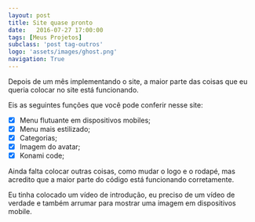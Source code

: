 ```yaml
---
layout: post
title: Site quase pronto
date:   2016-07-27 17:00:00
tags: [Meus Projetos]
subclass: 'post tag-outros'
logo: 'assets/images/ghost.png'
navigation: True
---
```


Depois de um mês implementando o site, a maior parte das coisas que eu queria colocar no site está funcionando.

Eis as seguintes funções que você pode conferir nesse site:

- [X] Menu flutuante em dispositivos mobiles;
- [X] Menu mais estilizado;
- [X] Categorias;
- [X] Imagem do avatar;
- [x] Konami code;

Ainda falta colocar outras coisas, como mudar o logo e o rodapé, mas acredito que a maior parte do código está funcionando corretamente.

Eu tinha colocado um vídeo de introdução, eu preciso de um vídeo de verdade e também arrumar para mostrar uma imagem em dispositivos mobile.

 